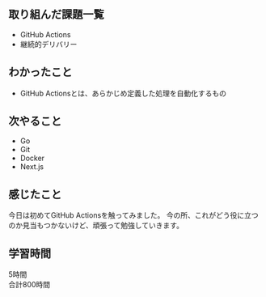 ## 取り組んだ課題一覧
- GitHub Actions
- 継続的デリバリー

## わかったこと
- GitHub Actionsとは、あらかじめ定義した処理を自動化するもの

## 次やること
- Go
- Git
- Docker
- Next.js

## 感じたこと
今日は初めてGitHub Actionsを触ってみました。
今の所、これがどう役に立つのか見当もつかないけど、頑張って勉強していきます。


## 学習時間
5時間<br />
合計800時間
